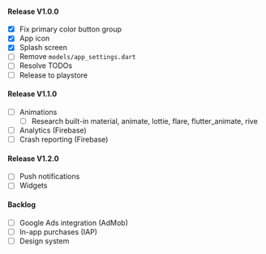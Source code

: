 #### Release V1.0.0

- [x] Fix primary color button group
- [x] App icon
- [x] Splash screen
- [ ] Remove `models/app_settings.dart`
- [ ] Resolve TODOs
- [ ] Release to playstore

#### Release V1.1.0

- [ ] Animations
  - [ ] Research built-in material, animate, lottie, flare, flutter_animate, rive
- [ ] Analytics (Firebase)
- [ ] Crash reporting (Firebase)

#### Release V1.2.0

- [ ] Push notifications
- [ ] Widgets

#### Backlog

- [ ] Google Ads integration (AdMob)
- [ ] In-app purchases (IAP)
- [ ] Design system
